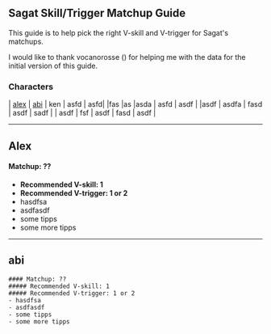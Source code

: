 
## Sagat Skill/Trigger Matchup Guide

This guide is to help pick the right V-skill and V-trigger for Sagat's matchups. 

I would like to thank vocanorosse () for helping me with the data for the initial version of this guide.

### Characters

| [alex](#alex) | [abi](#abi) | ken | asfd  |  asfd|
|fas   |as   |asda   | asfd  | asdf |
|asdf  |  asdfa |  fasd | asdf  | sadf |
|  asdf | fsf   | asdf  |  fasd | asdf  |

---

## Alex
#### Matchup: ??

- **Recommended V-skill: 1** 
- **Recommended V-trigger: 1 or 2**
- hasdfsa
- asdfasdf
- some tipps
- some more tipps

---

## abi
```
#### Matchup: ??
##### Recommended V-skill: 1 
##### Recommended V-trigger: 1 or 2
- hasdfsa
- asdfasdf
- some tipps
- some more tipps
```
